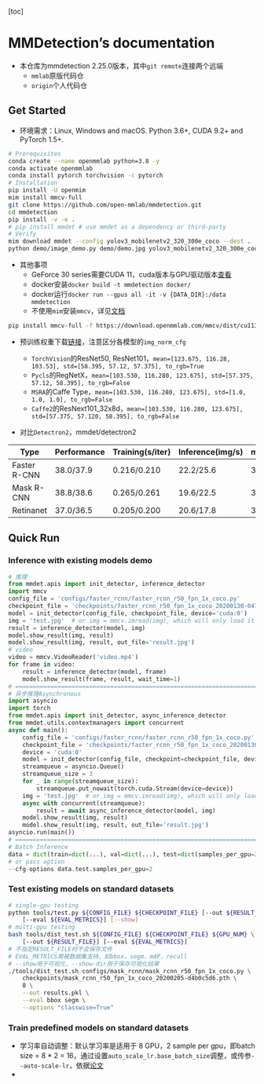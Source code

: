 [toc]

# MMDetection’s documentation

- 本仓库为mmdetection 2.25.0版本，其中`git remote`连接两个远端
  - `mmlab`原版代码仓
  - `origin`个人代码仓

## Get Started
- 环境需求：Linux, Windows and macOS. Python 3.6+, CUDA 9.2+ and PyTorch 1.5+.
```bash
# Prerequisites
conda create --name openmmlab python=3.8 -y
conda activate openmmlab
conda install pytorch torchvision -c pytorch
# Installation
pip install -U openmim
mim install mmcv-full
git clone https://github.com/open-mmlab/mmdetection.git
cd mmdetection
pip install -v -e .
# pip install mmdet # use mmdet as a dependency or third-party
# Verify
mim download mmdet --config yolov3_mobilenetv2_320_300e_coco --dest .
python demo/image_demo.py demo/demo.jpg yolov3_mobilenetv2_320_300e_coco.py yolov3_mobilenetv2_320_300e_coco_20210719_215349-d18dff72.pth --device cpu --out-file result.jpg
```

- 其他事项
  - GeForce 30 series需要CUDA 11，cuda版本与GPU驱动版本[查看](https://docs.nvidia.com/cuda/cuda-toolkit-release-notes/index.html#cuda-major-component-versions__table-cuda-toolkit-driver-versions)
  - docker安装`docker build -t mmdetection docker/`
  - docker运行`docker run --gpus all -it -v {DATA_DIR}:/data mmdetection`
  - 不使用`mim`安装`mmcv`，详见[文档](https://mmcv.readthedocs.io/en/latest/get_started/installation.html)

```bash
pip install mmcv-full -f https://download.openmmlab.com/mmcv/dist/cu113/torch1.10/index.html
```

- 预训练权重下载[链接](https://github.com/open-mmlab/mmcv/blob/master/mmcv/model_zoo/open_mmlab.json)，注意区分各模型的`img_norm_cfg`
  - `TorchVision`的ResNet50, ResNet101，`mean=[123.675, 116.28, 103.53], std=[58.395, 57.12, 57.375], to_rgb=True`
  - `Pycls`的RegNetX，`mean=[103.530, 116.280, 123.675], std=[57.375, 57.12, 58.395], to_rgb=False`
  - `MSRA`的Caffe Type，`mean=[103.530, 116.280, 123.675], std=[1.0, 1.0, 1.0], to_rgb=False`
  - `Caffe2`的ResNext101_32x8d，`mean=[103.530, 116.280, 123.675], std=[57.375, 57.120, 58.395], to_rgb=False`

- 对比`Detectron2`，mmdet/detectron2

| Type         | Performance | Training(s/iter) | Inference(img/s) | memory  |
| ------------ | ----------- | ---------------- | ---------------- | ------- |
| Faster R-CNN | 38.0/37.9   | 0.216/0.210      | 22.2/25.6        | 3.8/3.0 |
| Mask R-CNN   | 38.8/38.6   | 0.265/0.261      | 19.6/22.5        | 3.9/3.4 |
| Retinanet    | 37.0/36.5   | 0.205/0.200      | 20.6/17.8        | 3.4/3.9 |

## Quick Run

### Inference with existing models demo

```python
# 推理
from mmdet.apis import init_detector, inference_detector
import mmcv
config_file = 'configs/faster_rcnn/faster_rcnn_r50_fpn_1x_coco.py'
checkpoint_file = 'checkpoints/faster_rcnn_r50_fpn_1x_coco_20200130-047c8118.pth'
model = init_detector(config_file, checkpoint_file, device='cuda:0')
img = 'test.jpg'  # or img = mmcv.imread(img), which will only load it once
result = inference_detector(model, img)
model.show_result(img, result)
model.show_result(img, result, out_file='result.jpg')
# video
video = mmcv.VideoReader('video.mp4')
for frame in video:
    result = inference_detector(model, frame)
    model.show_result(frame, result, wait_time=1)
# ===========================================================================
# 异步推理Asynchronous
import asyncio
import torch
from mmdet.apis import init_detector, async_inference_detector
from mmdet.utils.contextmanagers import concurrent
async def main():
    config_file = 'configs/faster_rcnn/faster_rcnn_r50_fpn_1x_coco.py'
    checkpoint_file = 'checkpoints/faster_rcnn_r50_fpn_1x_coco_20200130-047c8118.pth'
    device = 'cuda:0'
    model = init_detector(config_file, checkpoint=checkpoint_file, device=device)
    streamqueue = asyncio.Queue()
    streamqueue_size = 3
    for _ in range(streamqueue_size):
        streamqueue.put_nowait(torch.cuda.Stream(device=device))
    img = 'test.jpg'  # or img = mmcv.imread(img), which will only load it once
    async with concurrent(streamqueue):
        result = await async_inference_detector(model, img)
    model.show_result(img, result)
    model.show_result(img, result, out_file='result.jpg')
asyncio.run(main())
# ===========================================================================
# Batch Inference
data = dict(train=dict(...), val=dict(...), test=dict(samples_per_gpu=2, ...))
# or pass option
--cfg-options data.test.samples_per_gpu=2
```

### Test existing models on standard datasets

```bash
# single-gpu testing
python tools/test.py ${CONFIG_FILE} ${CHECKPOINT_FILE} [--out ${RESULT_FILE}] \
    [--eval ${EVAL_METRICS}] [--show]
# multi-gpu testing
bash tools/dist_test.sh ${CONFIG_FILE} ${CHECKPOINT_FILE} ${GPU_NUM} \
    [--out ${RESULT_FILE}] [--eval ${EVAL_METRICS}]
# 不指定RESULT_FILE时不会保存文件
# EVAL_METRICS需被数据集支持，如bbox，segm，mAP，recall
# --show用于可视化，--show-dir用于保存可视化结果
./tools/dist_test.sh configs/mask_rcnn/mask_rcnn_r50_fpn_1x_coco.py \
    checkpoints/mask_rcnn_r50_fpn_1x_coco_20200205-d4b0c5d6.pth \
    8 \
    --out results.pkl \
    --eval bbox segm \
    --options "classwise=True"
```

### Train predefined models on standard datasets

- 学习率自动调整：默认学习率是适用于 8 GPU，2 sample per gpu，即batch size = 8 * 2 = 16，通过设置`auto_scale_lr.base_batch_size`调整，或传参`--auto-scale-lr`，依据[论文](https://arxiv.org/abs/1706.02677)
- 
